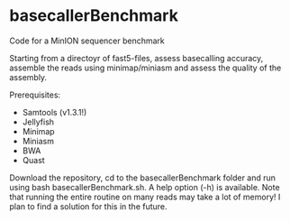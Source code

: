 # basecallerBenchmark
Code for a MinION sequencer benchmark

Starting from a directoyr of fast5-files, assess basecalling accuracy, assemble the reads using minimap/miniasm and assess the quality of the assembly. 

Prerequisites:
- Samtools (v1.3.1!)
- Jellyfish
- Minimap
- Miniasm
- BWA
- Quast

Download the repository, cd to the basecallerBenchmark folder and run using bash basecallerBenchmark.sh. A help option (-h) is available. Note that running the entire routine on many reads may take a lot of memory! I plan to find a solution for this in the future.
